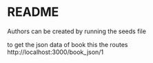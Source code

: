 # README

Authors can be created by running the seeds file

to get the json data of book
this the routes  
http://localhost:3000/book_json/1

